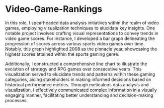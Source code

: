 # Video-Game-Rankings

In this role, I spearheaded data analysis initiatives within the realm of video games, employing visualization techniques to elucidate key insights. One notable project involved crafting visual representations to convey trends in video game scores. For instance, I developed a bar graph delineating the progression of scores across various sports video games over time. Notably, this graph highlighted 2008 as the pinnacle year, showcasing the highest scores attained within the sports gaming genre.

Additionally, I constructed a comprehensive line chart to illustrate the evolution of strategy and RPG games over consecutive years. This visualization served to elucidate trends and patterns within these gaming categories, aiding stakeholders in making informed decisions based on historical performance metrics. Through meticulous data analysis and visualization, I effectively communicated complex information in a visually engaging manner, facilitating better understanding and decision-making processes.
